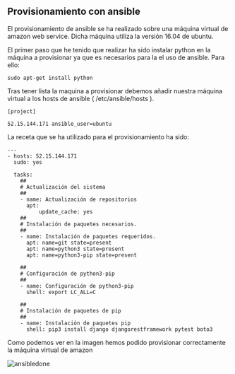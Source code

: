 ## Provisionamiento con ansible
El provisionamiento de ansible se ha realizado sobre una máquina virtual de amazon web service. Dicha máquina
utiliza la versión 16.04 de ubuntu.

El primer paso que he tenido que realizar ha sido instalar python en la máquina a provisionar ya que es necesarios
para la el uso de ansible. Para ello:
```
sudo apt-get install python
```

Tras tener lista la maquina a provisionar debemos añadir nuestra máquina virtual a los hosts de ansible ( /etc/ansible/hosts ).

```
[project]

52.15.144.171 ansible_user=ubuntu
```

La receta que se ha utilizado para el provisionamiento ha sido:
```
---
- hosts: 52.15.144.171
  sudo: yes

  tasks:
    ##
    # Actualización del sistema
    ##
    - name: Actualización de repositorios
      apt:
          update_cache: yes
    ##
    # Instalación de paquetes necesarios.
    ##
    - name: Instalación de paquetes requeridos.
      apt: name=git state=present
      apt: name=python3 state=present
      apt: name=python3-pip state=present

    ##
    # Configuración de python3-pip
    ##
    - name: Configuración de python3-pip
      shell: export LC_ALL=C

    ##
    # Instalación de paquetes de pip
    ##
    - name: Instalación de paquetes pip
      shell: pip3 install django djangorestframework pytest boto3
```
Como podemos ver en la imagen hemos podido provisionar correctamente la máquina virtual de amazon

![ansibledone](https://user-images.githubusercontent.com/11316534/32512096-23c7e0fe-c3f6-11e7-81d3-b2745a3dead4.png)
